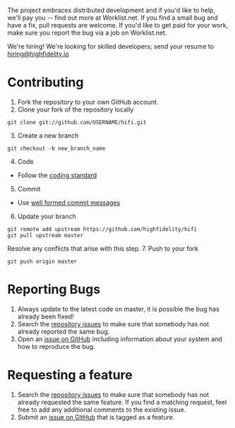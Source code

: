 The project embraces distributed development and if you'd like to help, we'll pay you -- find out more at Worklist.net. If you find a small bug and have a fix, pull requests are welcome. If you'd like to get paid for your work, make sure you report the bug via a job on Worklist.net.

We're hiring! We're looking for skilled developers; send your resume to hiring@highfidelity.io

Contributing
===
1. Fork the repository to your own GitHub account.
2. Clone your fork of the repository locally

  ```
  git clone git://github.com/USERNAME/hifi.git
  ```
3. Create a new branch
  
  ```
  git checkout -b new_branch_name 
  ```
4. Code
  * Follow the [coding standard](https://github.com/highfidelity/hifi/wiki/Coding-Standard)
5. Commit
  * Use [well formed commit messages](http://tbaggery.com/2008/04/19/a-note-about-git-commit-messages.html)
6. Update your branch
  
  ```
  git remote add upstream https://github.com/highfidelity/hifi
  git pull upstream master
  ```
  
  Resolve any conflicts that arise with this step.
7. Push to your fork
  
  ```
  git push origin master
  ```
  
Reporting Bugs
===
1. Always update to the latest code on master, it is possible the bug has already been fixed!
2. Search the [repository issues](https://github.com/highfidelity/hifi/issues) to make sure that somebody has not already reported the same bug.
3. Open an [issue on GitHub](https://github.com/highfidelity/hifi/issues) including information about your system and how to reproduce the bug.

Requesting a feature
===
1. Search the [repository issues](https://github.com/highfidelity/hifi/issues) to make sure that somebody has not already requested the same feature. If you find a matching request, feel free to add any additional comments to the existing issue.
2. Submit an [issue on GitHub](https://github.com/highfidelity/hifi/issues) that is tagged as a feature.